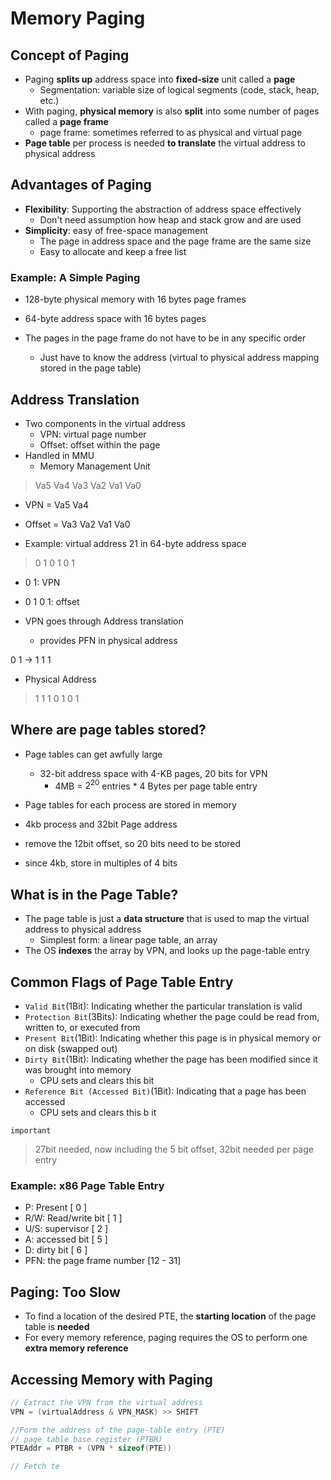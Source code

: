 # Memory Paging
## Concept of Paging
- Paging **splits up** address space into **fixed-size** unit called a **page**
    - Segmentation: variable size of logical segments (code, stack, heap, etc.)
- With paging, **physical memory** is also **split** into some number of pages called a **page frame**
    - page frame: sometimes referred to as physical and virtual page
- **Page table** per process is needed **to translate** the virtual address to physical address

## Advantages of Paging
- **Flexibility**: Supporting the abstraction of address space effectively
    - Don't need assumption how heap and stack grow and are used
- **Simplicity**: easy of free-space management
    - The page in address space and the page frame are the same size
    - Easy to allocate and keep a free list

### Example: A Simple Paging
- 128-byte physical memory with 16 bytes page frames
- 64-byte address space with 16 bytes pages

- The pages in the page frame do not have to be in any specific order
    - Just have to know the address (virtual to physical address mapping stored in the page table)

## Address Translation
- Two components in the virtual address
    - VPN: virtual page number
    - Offset: offset within the page
- Handled in MMU
    - Memory Management Unit

> Va5 Va4 Va3 Va2 Va1 Va0
- VPN = Va5 Va4
- Offset = Va3 Va2 Va1 Va0

- Example: virtual address 21 in 64-byte address space
> 0  1  0  1  0  1
- 0 1: VPN
- 0 1 0 1: offset

- VPN goes through Address translation
    - provides PFN in physical address

0 1 $\rightarrow$ 1 1 1

- Physical Address
> 1 1 1 0 1 0 1

## Where are page tables stored?
- Page tables can get awfully large
    - 32-bit address space with 4-KB pages, 20 bits for VPN
        - 4MB = $2^{20}$ entries * 4 Bytes per page table entry
- Page tables for each process are stored in memory

- 4kb process and 32bit Page address
- remove the 12bit offset, so 20 bits need to be stored
- since 4kb, store in multiples of 4 bits

## What is in the Page Table?
- The page table is just a **data structure** that is used to map the virtual address to physical address
    - Simplest form: a linear page table, an array
- The OS **indexes** the array by VPN, and looks up the page-table entry

## Common Flags of Page Table Entry
- `Valid Bit`(1Bit): Indicating whether the particular translation is valid
- `Protection Bit`(3Bits): Indicating whether the page could be read from, written to, or executed from
- `Present Bit`(1Bit): Indicating whether this page is in physical memory or on disk (swapped out)
- `Dirty Bit`(1Bit): Indicating whether the page has been modified since it was brought into memory
    - CPU sets and clears this bit
- `Reference Bit (Accessed Bit)`(1Bit): Indicating that a page has been accessed
    - CPU sets and clears this b it

```
important
```
> 27bit needed, now including the 5 bit offset, 32bit needed per page entry

### Example: x86 Page Table Entry
- P: Present [ 0 ]
- R/W: Read/write bit [ 1 ]
- U/S: supervisor [ 2 ]
- A: accessed bit [ 5 ]
- D: dirty bit [ 6 ]
- PFN: the page frame number [12 - 31]

## Paging: Too Slow
- To find a location of the desired PTE, the **starting location** of the page table is **needed**
- For every memory reference, paging requires the OS to perform one **extra memory reference**

## Accessing Memory with Paging
```c
// Extract the VPN from the virtual address
VPN = (virtualAddress & VPN_MASK) >> SHIFT

//Form the address of the page-table entry (PTE)
// page table base register (PTBR)
PTEAddr = PTBR + (VPN * sizeof(PTE))

// Fetch te
```